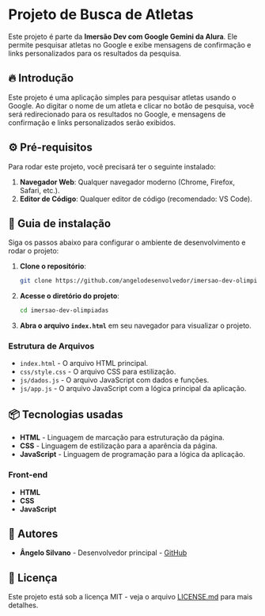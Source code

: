 # Projeto de Busca de Atletas

Este projeto é parte da **Imersão Dev com Google Gemini da Alura**. Ele permite pesquisar atletas no Google e exibe mensagens de confirmação e links personalizados para os resultados da pesquisa.

## 🔥 Introdução

Este projeto é uma aplicação simples para pesquisar atletas usando o Google. Ao digitar o nome de um atleta e clicar no botão de pesquisa, você será redirecionado para os resultados no Google, e mensagens de confirmação e links personalizados serão exibidos.

## ⚙️ Pré-requisitos

Para rodar este projeto, você precisará ter o seguinte instalado:

1. **Navegador Web**: Qualquer navegador moderno (Chrome, Firefox, Safari, etc.).
2. **Editor de Código**: Qualquer editor de código (recomendado: VS Code).

## 🔨 Guia de instalação

Siga os passos abaixo para configurar o ambiente de desenvolvimento e rodar o projeto:

1. **Clone o repositório**:
    ```bash
    git clone https://github.com/angelodesenvolvedor/imersao-dev-olimpiadas.git
    ```

2. **Acesse o diretório do projeto**:
    ```bash
    cd imersao-dev-olimpiadas
    ```

3. **Abra o arquivo `index.html`** em seu navegador para visualizar o projeto.

### Estrutura de Arquivos

- `index.html` - O arquivo HTML principal.
- `css/style.css` - O arquivo CSS para estilização.
- `js/dados.js` - O arquivo JavaScript com dados e funções.
- `js/app.js` - O arquivo JavaScript com a lógica principal da aplicação.

## 📦 Tecnologias usadas

- **HTML** - Linguagem de marcação para estruturação da página.
- **CSS** - Linguagem de estilização para a aparência da página.
- **JavaScript** - Linguagem de programação para a lógica da aplicação.

### Front-end

- **HTML**
- **CSS**
- **JavaScript**

## 👷 Autores

- **Ângelo Silvano** - Desenvolvedor principal - [GitHub](https://github.com/angelodesenvolvedor)

## 📄 Licença

Este projeto está sob a licença MIT - veja o arquivo [LICENSE.md](LICENSE.md) para mais detalhes.

